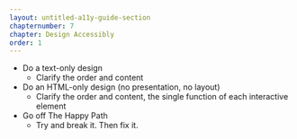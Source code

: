 ```yaml
---
layout: untitled-a11y-guide-section
chapternumber: 7
chapter: Design Accessibly
order: 1
---
```


- Do a text-only design
	- Clarify the order and content
- Do an HTML-only design (no presentation, no layout)
	- Clarify the order and content, the single function of each interactive element
- Go off The Happy Path
	- Try and break it. Then fix it.